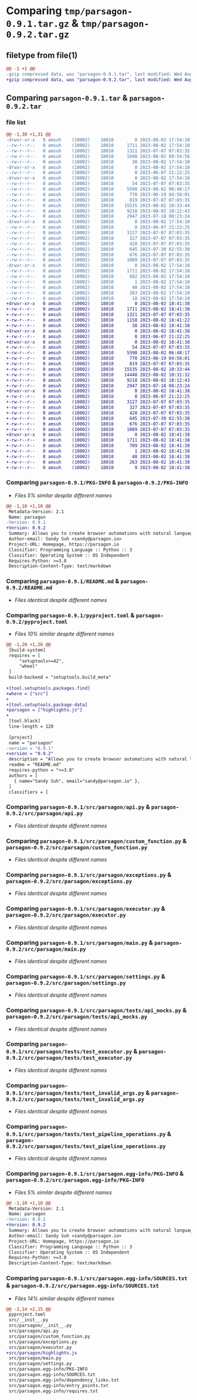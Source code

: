# Comparing `tmp/parsagon-0.9.1.tar.gz` & `tmp/parsagon-0.9.2.tar.gz`

## filetype from file(1)

```diff
@@ -1 +1 @@
-gzip compressed data, was "parsagon-0.9.1.tar", last modified: Wed Aug  2 17:54:10 2023, max compression
+gzip compressed data, was "parsagon-0.9.2.tar", last modified: Wed Aug  2 18:41:38 2023, max compression
```

## Comparing `parsagon-0.9.1.tar` & `parsagon-0.9.2.tar`

### file list

```diff
@@ -1,30 +1,31 @@
-drwxr-xr-x   0 amsuh    (10002)    18010        0 2023-08-02 17:54:10.662508 parsagon-0.9.1/
--rw-r--r--   0 amsuh    (10002)    18010     1711 2023-08-02 17:54:10.662121 parsagon-0.9.1/PKG-INFO
--rw-r--r--   0 amsuh    (10002)    18010     1321 2023-07-07 07:03:35.000000 parsagon-0.9.1/README.md
--rw-r--r--   0 amsuh    (10002)    18010     1048 2023-08-02 09:54:56.000000 parsagon-0.9.1/pyproject.toml
--rw-r--r--   0 amsuh    (10002)    18010       38 2023-08-02 17:54:10.662627 parsagon-0.9.1/setup.cfg
-drwxr-xr-x   0 amsuh    (10002)    18010        0 2023-08-02 17:54:10.642804 parsagon-0.9.1/src/
--rw-r--r--   0 amsuh    (10002)    18010        0 2023-06-07 21:22:25.000000 parsagon-0.9.1/src/__init__.py
-drwxr-xr-x   0 amsuh    (10002)    18010        0 2023-08-02 17:54:10.650359 parsagon-0.9.1/src/parsagon/
--rw-r--r--   0 amsuh    (10002)    18010       54 2023-07-07 07:03:35.000000 parsagon-0.9.1/src/parsagon/__init__.py
--rw-r--r--   0 amsuh    (10002)    18010     5590 2023-08-02 06:48:17.000000 parsagon-0.9.1/src/parsagon/api.py
--rw-r--r--   0 amsuh    (10002)    18010      770 2023-06-19 04:58:01.000000 parsagon-0.9.1/src/parsagon/custom_function.py
--rw-r--r--   0 amsuh    (10002)    18010      819 2023-07-07 07:03:35.000000 parsagon-0.9.1/src/parsagon/exceptions.py
--rw-r--r--   0 amsuh    (10002)    18010    15535 2023-08-02 10:33:44.000000 parsagon-0.9.1/src/parsagon/executor.py
--rw-r--r--   0 amsuh    (10002)    18010     9218 2023-08-02 10:12:43.000000 parsagon-0.9.1/src/parsagon/main.py
--rw-r--r--   0 amsuh    (10002)    18010     2947 2023-07-18 08:23:24.000000 parsagon-0.9.1/src/parsagon/settings.py
-drwxr-xr-x   0 amsuh    (10002)    18010        0 2023-08-02 17:54:10.661292 parsagon-0.9.1/src/parsagon/tests/
--rw-r--r--   0 amsuh    (10002)    18010        0 2023-06-07 21:22:25.000000 parsagon-0.9.1/src/parsagon/tests/__init__.py
--rw-r--r--   0 amsuh    (10002)    18010     3127 2023-07-07 07:03:35.000000 parsagon-0.9.1/src/parsagon/tests/api_mocks.py
--rw-r--r--   0 amsuh    (10002)    18010      327 2023-07-07 07:03:35.000000 parsagon-0.9.1/src/parsagon/tests/cli_mocks.py
--rw-r--r--   0 amsuh    (10002)    18010      428 2023-07-07 07:03:35.000000 parsagon-0.9.1/src/parsagon/tests/conftest.py
--rw-r--r--   0 amsuh    (10002)    18010      645 2023-07-30 02:55:30.000000 parsagon-0.9.1/src/parsagon/tests/test_executor.py
--rw-r--r--   0 amsuh    (10002)    18010      676 2023-07-07 07:03:35.000000 parsagon-0.9.1/src/parsagon/tests/test_invalid_args.py
--rw-r--r--   0 amsuh    (10002)    18010     1089 2023-07-07 07:03:35.000000 parsagon-0.9.1/src/parsagon/tests/test_pipeline_operations.py
-drwxr-xr-x   0 amsuh    (10002)    18010        0 2023-08-02 17:54:10.656357 parsagon-0.9.1/src/parsagon.egg-info/
--rw-r--r--   0 amsuh    (10002)    18010     1711 2023-08-02 17:54:10.000000 parsagon-0.9.1/src/parsagon.egg-info/PKG-INFO
--rw-r--r--   0 amsuh    (10002)    18010      682 2023-08-02 17:54:10.000000 parsagon-0.9.1/src/parsagon.egg-info/SOURCES.txt
--rw-r--r--   0 amsuh    (10002)    18010        1 2023-08-02 17:54:10.000000 parsagon-0.9.1/src/parsagon.egg-info/dependency_links.txt
--rw-r--r--   0 amsuh    (10002)    18010       48 2023-08-02 17:54:10.000000 parsagon-0.9.1/src/parsagon.egg-info/entry_points.txt
--rw-r--r--   0 amsuh    (10002)    18010      263 2023-08-02 17:54:10.000000 parsagon-0.9.1/src/parsagon.egg-info/requires.txt
--rw-r--r--   0 amsuh    (10002)    18010       18 2023-08-02 17:54:10.000000 parsagon-0.9.1/src/parsagon.egg-info/top_level.txt
+drwxr-xr-x   0 amsuh    (10002)    18010        0 2023-08-02 18:41:38.234100 parsagon-0.9.2/
+-rw-r--r--   0 amsuh    (10002)    18010     1711 2023-08-02 18:41:38.233772 parsagon-0.9.2/PKG-INFO
+-rw-r--r--   0 amsuh    (10002)    18010     1321 2023-07-07 07:03:35.000000 parsagon-0.9.2/README.md
+-rw-r--r--   0 amsuh    (10002)    18010     1158 2023-08-02 18:41:22.000000 parsagon-0.9.2/pyproject.toml
+-rw-r--r--   0 amsuh    (10002)    18010       38 2023-08-02 18:41:38.234214 parsagon-0.9.2/setup.cfg
+drwxr-xr-x   0 amsuh    (10002)    18010        0 2023-08-02 18:41:38.217708 parsagon-0.9.2/src/
+-rw-r--r--   0 amsuh    (10002)    18010        0 2023-06-07 21:22:25.000000 parsagon-0.9.2/src/__init__.py
+drwxr-xr-x   0 amsuh    (10002)    18010        0 2023-08-02 18:41:38.225687 parsagon-0.9.2/src/parsagon/
+-rw-r--r--   0 amsuh    (10002)    18010       54 2023-07-07 07:03:35.000000 parsagon-0.9.2/src/parsagon/__init__.py
+-rw-r--r--   0 amsuh    (10002)    18010     5590 2023-08-02 06:48:17.000000 parsagon-0.9.2/src/parsagon/api.py
+-rw-r--r--   0 amsuh    (10002)    18010      770 2023-06-19 04:58:01.000000 parsagon-0.9.2/src/parsagon/custom_function.py
+-rw-r--r--   0 amsuh    (10002)    18010      819 2023-07-07 07:03:35.000000 parsagon-0.9.2/src/parsagon/exceptions.py
+-rw-r--r--   0 amsuh    (10002)    18010    15535 2023-08-02 10:33:44.000000 parsagon-0.9.2/src/parsagon/executor.py
+-rw-r--r--   0 amsuh    (10002)    18010    14448 2023-08-02 10:31:32.000000 parsagon-0.9.2/src/parsagon/highlights.js
+-rw-r--r--   0 amsuh    (10002)    18010     9218 2023-08-02 10:12:43.000000 parsagon-0.9.2/src/parsagon/main.py
+-rw-r--r--   0 amsuh    (10002)    18010     2947 2023-07-18 08:23:24.000000 parsagon-0.9.2/src/parsagon/settings.py
+drwxr-xr-x   0 amsuh    (10002)    18010        0 2023-08-02 18:41:38.233120 parsagon-0.9.2/src/parsagon/tests/
+-rw-r--r--   0 amsuh    (10002)    18010        0 2023-06-07 21:22:25.000000 parsagon-0.9.2/src/parsagon/tests/__init__.py
+-rw-r--r--   0 amsuh    (10002)    18010     3127 2023-07-07 07:03:35.000000 parsagon-0.9.2/src/parsagon/tests/api_mocks.py
+-rw-r--r--   0 amsuh    (10002)    18010      327 2023-07-07 07:03:35.000000 parsagon-0.9.2/src/parsagon/tests/cli_mocks.py
+-rw-r--r--   0 amsuh    (10002)    18010      428 2023-07-07 07:03:35.000000 parsagon-0.9.2/src/parsagon/tests/conftest.py
+-rw-r--r--   0 amsuh    (10002)    18010      645 2023-07-30 02:55:30.000000 parsagon-0.9.2/src/parsagon/tests/test_executor.py
+-rw-r--r--   0 amsuh    (10002)    18010      676 2023-07-07 07:03:35.000000 parsagon-0.9.2/src/parsagon/tests/test_invalid_args.py
+-rw-r--r--   0 amsuh    (10002)    18010     1089 2023-07-07 07:03:35.000000 parsagon-0.9.2/src/parsagon/tests/test_pipeline_operations.py
+drwxr-xr-x   0 amsuh    (10002)    18010        0 2023-08-02 18:41:38.228729 parsagon-0.9.2/src/parsagon.egg-info/
+-rw-r--r--   0 amsuh    (10002)    18010     1711 2023-08-02 18:41:38.000000 parsagon-0.9.2/src/parsagon.egg-info/PKG-INFO
+-rw-r--r--   0 amsuh    (10002)    18010      709 2023-08-02 18:41:38.000000 parsagon-0.9.2/src/parsagon.egg-info/SOURCES.txt
+-rw-r--r--   0 amsuh    (10002)    18010        1 2023-08-02 18:41:38.000000 parsagon-0.9.2/src/parsagon.egg-info/dependency_links.txt
+-rw-r--r--   0 amsuh    (10002)    18010       48 2023-08-02 18:41:38.000000 parsagon-0.9.2/src/parsagon.egg-info/entry_points.txt
+-rw-r--r--   0 amsuh    (10002)    18010      263 2023-08-02 18:41:38.000000 parsagon-0.9.2/src/parsagon.egg-info/requires.txt
+-rw-r--r--   0 amsuh    (10002)    18010        9 2023-08-02 18:41:38.000000 parsagon-0.9.2/src/parsagon.egg-info/top_level.txt
```

### Comparing `parsagon-0.9.1/PKG-INFO` & `parsagon-0.9.2/PKG-INFO`

 * *Files 5% similar despite different names*

```diff
@@ -1,10 +1,10 @@
 Metadata-Version: 2.1
 Name: parsagon
-Version: 0.9.1
+Version: 0.9.2
 Summary: Allows you to create browser automations with natural language
 Author-email: Sandy Suh <sandy@parsagon.io>
 Project-URL: Homepage, https://parsagon.io
 Classifier: Programming Language :: Python :: 3
 Classifier: Operating System :: OS Independent
 Requires-Python: >=3.8
 Description-Content-Type: text/markdown
```

### Comparing `parsagon-0.9.1/README.md` & `parsagon-0.9.2/README.md`

 * *Files identical despite different names*

### Comparing `parsagon-0.9.1/pyproject.toml` & `parsagon-0.9.2/pyproject.toml`

 * *Files 10% similar despite different names*

```diff
@@ -1,20 +1,26 @@
 [build-system]
 requires = [
     "setuptools>=42",
     "wheel"
 ]
 build-backend = "setuptools.build_meta"
 
+[tool.setuptools.packages.find]
+where = ["src"]
+
+[tool.setuptools.package-data]
+parsagon = ["highlights.js"]
+
 [tool.black]
 line-length = 120
 
 [project]
 name = "parsagon"
-version = "0.9.1"
+version = "0.9.2"
 description = "Allows you to create browser automations with natural language"
 readme = "README.md"
 requires-python = ">=3.8"
 authors = [
   { name="Sandy Suh", email="sandy@parsagon.io" },
 ]
 classifiers = [
```

### Comparing `parsagon-0.9.1/src/parsagon/api.py` & `parsagon-0.9.2/src/parsagon/api.py`

 * *Files identical despite different names*

### Comparing `parsagon-0.9.1/src/parsagon/custom_function.py` & `parsagon-0.9.2/src/parsagon/custom_function.py`

 * *Files identical despite different names*

### Comparing `parsagon-0.9.1/src/parsagon/exceptions.py` & `parsagon-0.9.2/src/parsagon/exceptions.py`

 * *Files identical despite different names*

### Comparing `parsagon-0.9.1/src/parsagon/executor.py` & `parsagon-0.9.2/src/parsagon/executor.py`

 * *Files identical despite different names*

### Comparing `parsagon-0.9.1/src/parsagon/main.py` & `parsagon-0.9.2/src/parsagon/main.py`

 * *Files identical despite different names*

### Comparing `parsagon-0.9.1/src/parsagon/settings.py` & `parsagon-0.9.2/src/parsagon/settings.py`

 * *Files identical despite different names*

### Comparing `parsagon-0.9.1/src/parsagon/tests/api_mocks.py` & `parsagon-0.9.2/src/parsagon/tests/api_mocks.py`

 * *Files identical despite different names*

### Comparing `parsagon-0.9.1/src/parsagon/tests/test_executor.py` & `parsagon-0.9.2/src/parsagon/tests/test_executor.py`

 * *Files identical despite different names*

### Comparing `parsagon-0.9.1/src/parsagon/tests/test_invalid_args.py` & `parsagon-0.9.2/src/parsagon/tests/test_invalid_args.py`

 * *Files identical despite different names*

### Comparing `parsagon-0.9.1/src/parsagon/tests/test_pipeline_operations.py` & `parsagon-0.9.2/src/parsagon/tests/test_pipeline_operations.py`

 * *Files identical despite different names*

### Comparing `parsagon-0.9.1/src/parsagon.egg-info/PKG-INFO` & `parsagon-0.9.2/src/parsagon.egg-info/PKG-INFO`

 * *Files 5% similar despite different names*

```diff
@@ -1,10 +1,10 @@
 Metadata-Version: 2.1
 Name: parsagon
-Version: 0.9.1
+Version: 0.9.2
 Summary: Allows you to create browser automations with natural language
 Author-email: Sandy Suh <sandy@parsagon.io>
 Project-URL: Homepage, https://parsagon.io
 Classifier: Programming Language :: Python :: 3
 Classifier: Operating System :: OS Independent
 Requires-Python: >=3.8
 Description-Content-Type: text/markdown
```

### Comparing `parsagon-0.9.1/src/parsagon.egg-info/SOURCES.txt` & `parsagon-0.9.2/src/parsagon.egg-info/SOURCES.txt`

 * *Files 14% similar despite different names*

```diff
@@ -2,14 +2,15 @@
 pyproject.toml
 src/__init__.py
 src/parsagon/__init__.py
 src/parsagon/api.py
 src/parsagon/custom_function.py
 src/parsagon/exceptions.py
 src/parsagon/executor.py
+src/parsagon/highlights.js
 src/parsagon/main.py
 src/parsagon/settings.py
 src/parsagon.egg-info/PKG-INFO
 src/parsagon.egg-info/SOURCES.txt
 src/parsagon.egg-info/dependency_links.txt
 src/parsagon.egg-info/entry_points.txt
 src/parsagon.egg-info/requires.txt
```

